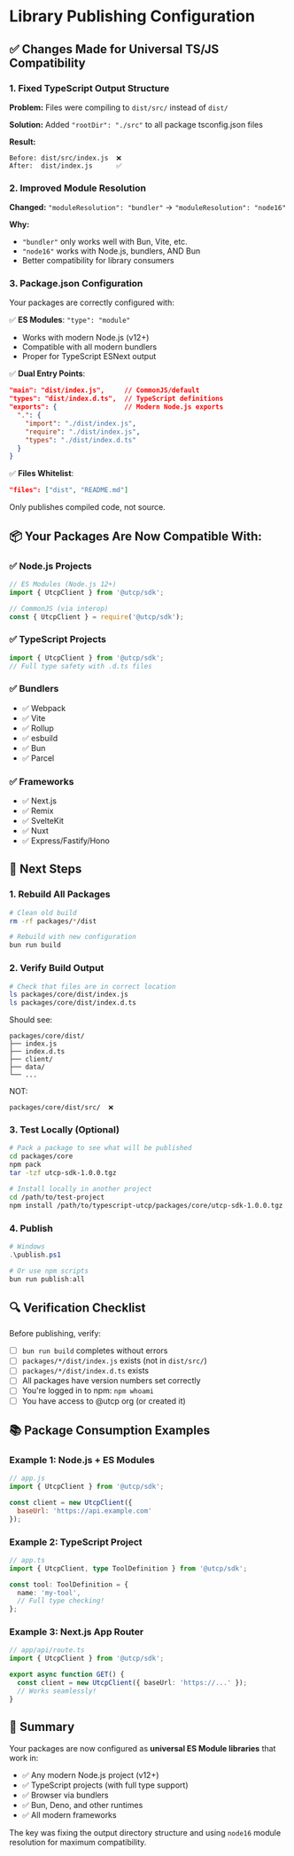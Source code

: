 # Library Publishing Configuration

## ✅ Changes Made for Universal TS/JS Compatibility

### 1. Fixed TypeScript Output Structure

**Problem:** Files were compiling to `dist/src/` instead of `dist/`

**Solution:** Added `"rootDir": "./src"` to all package tsconfig.json files

**Result:**
```
Before: dist/src/index.js  ❌
After:  dist/index.js      ✅
```

### 2. Improved Module Resolution

**Changed:** `"moduleResolution": "bundler"` → `"moduleResolution": "node16"`

**Why:** 
- `"bundler"` only works well with Bun, Vite, etc.
- `"node16"` works with Node.js, bundlers, AND Bun
- Better compatibility for library consumers

### 3. Package.json Configuration

Your packages are correctly configured with:

✅ **ES Modules**: `"type": "module"`
- Works with modern Node.js (v12+)
- Compatible with all modern bundlers
- Proper for TypeScript ESNext output

✅ **Dual Entry Points**:
```json
"main": "dist/index.js",     // CommonJS/default
"types": "dist/index.d.ts",  // TypeScript definitions
"exports": {                 // Modern Node.js exports
  ".": {
    "import": "./dist/index.js",
    "require": "./dist/index.js",
    "types": "./dist/index.d.ts"
  }
}
```

✅ **Files Whitelist**:
```json
"files": ["dist", "README.md"]
```
Only publishes compiled code, not source.

## 📦 Your Packages Are Now Compatible With:

### ✅ Node.js Projects
```javascript
// ES Modules (Node.js 12+)
import { UtcpClient } from '@utcp/sdk';

// CommonJS (via interop)
const { UtcpClient } = require('@utcp/sdk');
```

### ✅ TypeScript Projects
```typescript
import { UtcpClient } from '@utcp/sdk';
// Full type safety with .d.ts files
```

### ✅ Bundlers
- ✅ Webpack
- ✅ Vite
- ✅ Rollup
- ✅ esbuild
- ✅ Bun
- ✅ Parcel

### ✅ Frameworks
- ✅ Next.js
- ✅ Remix
- ✅ SvelteKit
- ✅ Nuxt
- ✅ Express/Fastify/Hono

## 🚀 Next Steps

### 1. Rebuild All Packages
```bash
# Clean old build
rm -rf packages/*/dist

# Rebuild with new configuration
bun run build
```

### 2. Verify Build Output
```bash
# Check that files are in correct location
ls packages/core/dist/index.js
ls packages/core/dist/index.d.ts
```

Should see:
```
packages/core/dist/
├── index.js
├── index.d.ts
├── client/
├── data/
└── ...
```

NOT:
```
packages/core/dist/src/  ❌
```

### 3. Test Locally (Optional)
```bash
# Pack a package to see what will be published
cd packages/core
npm pack
tar -tzf utcp-sdk-1.0.0.tgz

# Install locally in another project
cd /path/to/test-project
npm install /path/to/typescript-utcp/packages/core/utcp-sdk-1.0.0.tgz
```

### 4. Publish
```powershell
# Windows
.\publish.ps1

# Or use npm scripts
bun run publish:all
```

## 🔍 Verification Checklist

Before publishing, verify:

- [ ] `bun run build` completes without errors
- [ ] `packages/*/dist/index.js` exists (not in `dist/src/`)
- [ ] `packages/*/dist/index.d.ts` exists
- [ ] All packages have version numbers set correctly
- [ ] You're logged in to npm: `npm whoami`
- [ ] You have access to @utcp org (or created it)

## 📚 Package Consumption Examples

### Example 1: Node.js + ES Modules
```javascript
// app.js
import { UtcpClient } from '@utcp/sdk';

const client = new UtcpClient({
  baseUrl: 'https://api.example.com'
});
```

### Example 2: TypeScript Project
```typescript
// app.ts
import { UtcpClient, type ToolDefinition } from '@utcp/sdk';

const tool: ToolDefinition = {
  name: 'my-tool',
  // Full type checking!
};
```

### Example 3: Next.js App Router
```typescript
// app/api/route.ts
import { UtcpClient } from '@utcp/sdk';

export async function GET() {
  const client = new UtcpClient({ baseUrl: 'https://...' });
  // Works seamlessly!
}
```

## 🎯 Summary

Your packages are now configured as **universal ES Module libraries** that work in:
- ✅ Any modern Node.js project (v12+)
- ✅ TypeScript projects (with full type support)
- ✅ Browser via bundlers
- ✅ Bun, Deno, and other runtimes
- ✅ All modern frameworks

The key was fixing the output directory structure and using `node16` module resolution for maximum compatibility.
